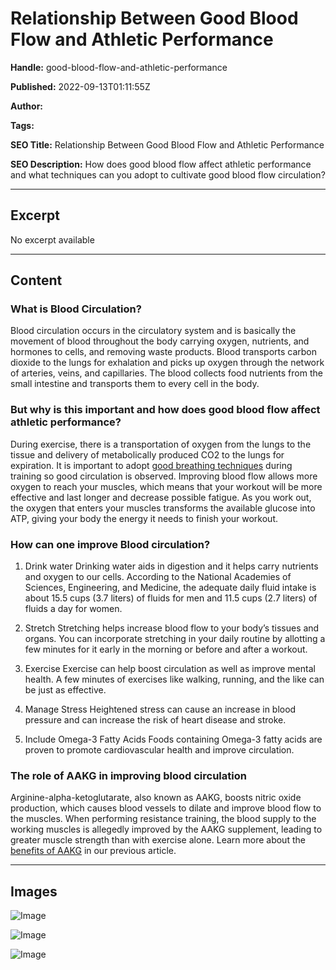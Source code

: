 # Relationship Between Good Blood Flow and Athletic Performance

**Handle:** good-blood-flow-and-athletic-performance

**Published:** 2022-09-13T01:11:55Z

**Author:**  

**Tags:** 

**SEO Title:** Relationship Between Good Blood Flow and Athletic Performance 

**SEO Description:** How does good blood flow affect athletic performance and what techniques can you adopt to cultivate good blood flow circulation?

---

## Excerpt

No excerpt available

---

## Content

### What is Blood Circulation?
Blood circulation occurs in the circulatory system and is basically the movement of blood throughout the body carrying oxygen, nutrients, and hormones to cells, and removing waste products. Blood transports carbon dioxide to the lungs for exhalation and picks up oxygen through the network of arteries, veins, and capillaries. The blood collects food nutrients from the small intestine and transports them to every cell in the body.

### But why is this important and how does good blood flow affect athletic performance?
During exercise, there is a transportation of oxygen from the lungs to the tissue and delivery of metabolically produced CO2 to the lungs for expiration. It is important to adopt [good breathing techniques](https://www.vpa.com.au/blogs/featured-articles/breathing-techniques-for-training) during training so good circulation is observed. Improving blood flow allows more oxygen to reach your muscles, which means that your workout will be more effective and last longer and decrease possible fatigue. As you work out, the oxygen that enters your muscles transforms the available glucose into ATP, giving your body the energy it needs to finish your workout.

### How can one improve Blood circulation?
1. Drink water
   Drinking water aids in digestion and it helps carry nutrients and oxygen to our cells. According to the National Academies of Sciences, Engineering, and Medicine, the adequate daily fluid intake is about 15.5 cups (3.7 liters) of fluids for men and 11.5 cups (2.7 liters) of fluids a day for women.

2. Stretch
   Stretching helps increase blood flow to your body’s tissues and organs. You can incorporate stretching in your daily routine by allotting a few minutes for it early in the morning or before and after a workout.

3. Exercise
   Exercise can help boost circulation as well as improve mental health. A few minutes of exercises like walking, running, and the like can be just as effective.

4. Manage Stress
   Heightened stress can cause an increase in blood pressure and can increase the risk of heart disease and stroke.

5. Include Omega-3 Fatty Acids
   Foods containing Omega-3 fatty acids are proven to promote cardiovascular health and improve circulation.

### The role of AAKG in improving blood circulation
Arginine-alpha-ketoglutarate, also known as AAKG, boosts nitric oxide production, which causes blood vessels to dilate and improve blood flow to the muscles. When performing resistance training, the blood supply to the working muscles is allegedly improved by the AAKG supplement, leading to greater muscle strength than with exercise alone. Learn more about the [benefits of AAKG](https://www.vpa.com.au/blogs/supplements/aakg-what-is-it-and-what-are-the-benefits) in our previous article.

---

## Images

![Image](undefined)

![Image](undefined)

![Image](undefined)

